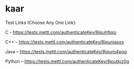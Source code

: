 # kaar

Test Links (Choose Any One Link):

 

C - https://tests.mettl.com/authenticateKey/8jpuhfjqio

 

C++ - https://tests.mettl.com/authenticateKey/8jpunjasxs

 

Java – https://tests.mettl.com/authenticateKey/8jpurp4pog

 

Python – https://tests.mettl.com/authenticateKey/8jputkjz0g
